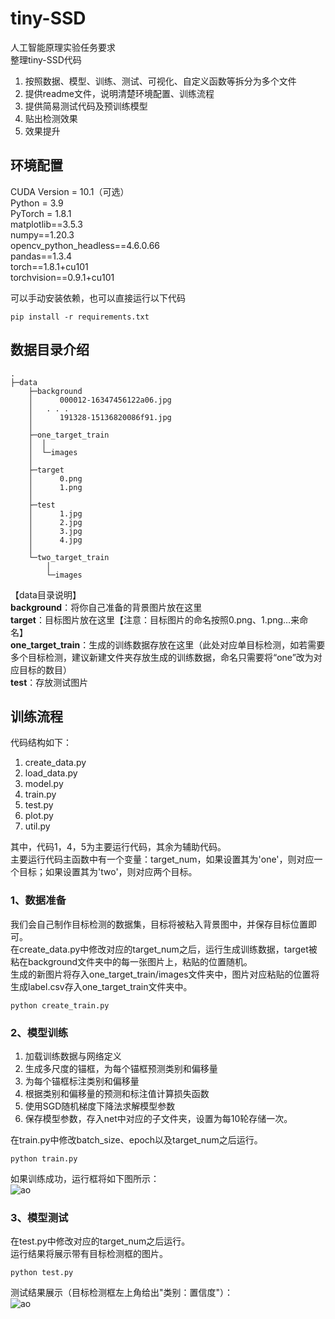 # tiny-SSD
人工智能原理实验任务要求  
整理tiny-SSD代码  
1. 按照数据、模型、训练、测试、可视化、自定义函数等拆分为多个文件  
2. 提供readme文件，说明清楚环境配置、训练流程   
3. 提供简易测试代码及预训练模型   
4. 贴出检测效果  
5. 效果提升   
## 环境配置
CUDA Version = 10.1（可选）  
Python = 3.9  
PyTorch = 1.8.1  
matplotlib==3.5.3  
numpy==1.20.3  
opencv_python_headless==4.6.0.66  
pandas==1.3.4  
torch==1.8.1+cu101   
torchvision==0.9.1+cu101  
  
可以手动安装依赖，也可以直接运行以下代码   

`pip install -r requirements.txt`  
## 数据目录介绍  
```  
.
├─data
    ├─background
    │      000012-16347456122a06.jpg
    │	. . .
    │      191328-15136820086f91.jpg
    │      
    ├─one_target_train
    │  │  
    │  └─images
    │          
    ├─target
    │      0.png
    │      1.png
    │      
    ├─test
    │      1.jpg
    │      2.jpg
    │      3.jpg
    │      4.jpg
    │      
    └─two_target_train
        │  
        └─images  
```  
【data目录说明】  
**background**：将你自己准备的背景图片放在这里  
**target**：目标图片放在这里【注意：目标图片的命名按照0.png、1.png…来命名】  
**one_target_train**：生成的训练数据存放在这里（此处对应单目标检测，如若需要多个目标检测，建议新建文件夹存放生成的训练数据，命名只需要将“one”改为对应目标的数目）  
**test**：存放测试图片    


  
  
## 训练流程  
代码结构如下：  
1. create_data.py
2. load_data.py  
3. model.py
4. train.py
5. test.py
6. plot.py
7. util.py
  
其中，代码1，4，5为主要运行代码，其余为辅助代码。  
主要运行代码主函数中有一个变量：target_num，如果设置其为'one'，则对应一个目标；如果设置其为'two'，则对应两个目标。
  

### 1、数据准备  
我们会自己制作目标检测的数据集，目标将被粘入背景图中，并保存目标位置即可。  
在create_data.py中修改对应的target_num之后，运行生成训练数据，target被粘在background文件夹中的每一张图片上，粘贴的位置随机。  
生成的新图片将存入one_target_train/images文件夹中，图片对应粘贴的位置将生成label.csv存入one_target_train文件夹中。    

`python create_train.py`   
  
### 2、模型训练  
1. 加载训练数据与网络定义
2. 生成多尺度的锚框，为每个锚框预测类别和偏移量
3. 为每个锚框标注类别和偏移量
4. 根据类别和偏移量的预测和标注值计算损失函数
5. 使用SGD随机梯度下降法求解模型参数
6. 保存模型参数，存入net中对应的子文件夹，设置为每10轮存储一次。  

在train.py中修改batch_size、epoch以及target_num之后运行。  


`python train.py`  
  
如果训练成功，运行框将如下图所示：  
![ao](results/train_result.png"训练成功结果")  
  
  
### 3、模型测试  
在test.py中修改对应的target_num之后运行。  
运行结果将展示带有目标检测框的图片。  
  
`python test.py`  
  
测试结果展示（目标检测框左上角给出"类别：置信度"）：  
![ao](results/one_target.png"训练成功结果")  

 








